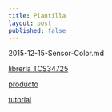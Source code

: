 ```yaml
---
title: Plantilla
layout: post
published: false
---
```

2015-12-15-Sensor-Color.md

[librería TCS34725](https://github.com/adafruit/Adafruit_TCS34725/tree/master/examples)

[producto](https://www.adafruit.com/products/1334)

[tutorial](https://learn.adafruit.com/adafruit-color-sensors?view=all)
